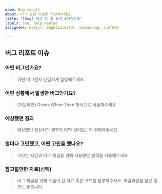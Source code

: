 ```yaml
---
name: Bug report
about: 버그 관련 이슈를 작성해주세요.
title: "[Bug] 버그 한 줄 요약 #이슈번호"
labels: bug, help wanted
assignees: 630yjl, BugEliminator, kimsudang, suef606

---
```


## 버그 리포트 이슈
### 어떤 버그인가요?

> 어떤 버그인지 간결하게 설명해주세요


### 어떤 상황에서 발생한 버그인가요? 

> (가능하면) Given-When-Then 형식으로 서술해주세요


### 예상했던 결과

> 예상했던 정상적인 결과가 어떤 것이었는지 설명해주세요


### 얼마나 고민했고, 어떤 고민을 했나요?

> 고민한 시간과 버그 해결을 위해 사용했던 방식을 서술해주세요


### 참고할만한 자료(선택)

> 버그 해결을 위해 도움이 된 자료 혹은 코드를 첨부해주세요. 해결과정을 담은 링크도 좋습니다.
